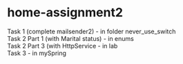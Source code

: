 # home-assignment2
Task 1 (complete mailsender2) - in folder never_use_switch <br />
Task 2 Part 1 (with Marital status) - in enums <br />
Task 2 Part 3 (with HttpService - in lab<br />
Task 3 - in mySpring

